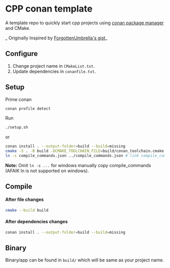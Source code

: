 # CPP conan template

A template repo to quickly start cpp projects using [conan package manager](https://conan.io) and CMake.

_ Originally Inspired by [ForgottenUmbrella's gist](https://gist.github.com/ForgottenUmbrella/0f32f6446b2948a3a5a99687b264910d)_

## Configure

1. Change project name in `CMakeList.txt`.
2. Update dependencies in `conanfile.txt`.

## Setup

Prime conan

```sh
conan profile detect
```

Run

```sh
./setup.sh
```

or

```sh
conan install . --output-folder=build --build=missing
cmake -S . -B build -DCMAKE_TOOLCHAIN_FILE=build/conan_toolchain.cmake -DCMAKE_BUILD_TYPE=Release -G Ninja
ln -s compile_commands.json ../compile_commands.json # link compile_commands.json to home dir (optinal)
```

**Note:** Omit `ln -s ...` for windows manually copy compile_commands (AFAIK ln is not supported on windows).

## Compile

#### After file changes

```sh
cmake --build build
```

#### After dependencies changes

```sh
conan install . --output-folder=build --build=missing
```

## Binary

Binary/app can be found in `build/` which will be same as your project name.
